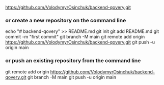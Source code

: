 https://github.com/VolodymyrOsinchuk/backend-qovery.git

### or create a new repository on the command line
echo "# backend-qovery" >> README.md
git init
git add README.md
git commit -m "first commit"
git branch -M main
git remote add origin https://github.com/VolodymyrOsinchuk/backend-qovery.git
git push -u origin main
### or push an existing repository from the command line
git remote add origin https://github.com/VolodymyrOsinchuk/backend-qovery.git
git branch -M main
git push -u origin main